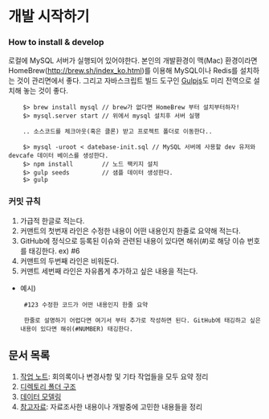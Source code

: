# 개발 시작하기

### How to install & develop
로컬에 MySQL 서버가 실행되어 있어야한다. 본인의 개발환경이 맥(Mac) 환경이라면 HomeBrew(http://brew.sh/index_ko.html)를 이용해 MySQL이나 Redis를 설치하는 것이 관리면에서 좋다. 그리고 자바스크립트 빌드 도구인 [Gulpjs](http://gulpjs.com/)도 미리 전역으로 설치해 놓는 것이 좋다.

```
    $> brew install mysql // brew가 없다면 HomeBrew 부터 설치부터하자!
    $> mysql.server start // 위에서 mysql 설치후 서버 실행

    .. 소스코드를 체크아웃(혹은 클론) 받고 프로젝트 폴더로 이동한다..

    $> mysql -uroot < datebase-init.sql // MySQL 서버에 사용할 dev 유저와 devcafe 데이터 베이스를 생성한다.
    $> npm install        // 노드 팩키지 설치
    $> gulp seeds         // 샘플 데이터 생성한다. 
    $> gulp               
```

### 커밋 규칙
 1. 가급적 한글로 적는다. 
 2. 커맨트의 첫번재 라인은 수정한 내용이 어떤 내용인지 한줄로 요약해 적는다. 
 3. GitHub에 정식으로 등록된 이슈와 관련된 내용이 있다면 해쉬(#)로 해당 이슈 번호를 태깅한다. ex) #6 
 4. 커맨트의 두번째 라인은 비워둔다.
 5. 커맨트 세번째 라인은 자유롭게 추가하고 싶은 내용을 적는다. 
  - 예시)
    ```
     #123 수정한 코드가 어떤 내용인지 한줄 요약
     
     한줄로 설명하기 어렵다면 여기서 부터 추가로 작성하면 된다. GitHub에 태깅하고 싶은 내용이 있다면 해쉬(#NUMBER) 태깅한다. 
    ```

## 문서 목록
 1. [작업 노트](https://github.com/miconblog/devcafe/blob/master/docs/worklog.md): 회의록이나 변경사항 및 기타 작업들을 모두 요약 정리
 2. [디렉토리 폴더 구조](https://github.com/miconblog/devcafe/blob/master/docs/directory-structure.md)
 2. [데이터 모델링](https://github.com/miconblog/devcafe/blob/master/docs/data-modeling.md)
 3. [참고자료](https://github.com/miconblog/devcafe/blob/master/docs/reference.md): 자료조사한 내용이나 개발중에 고민한 내용들을 정리


